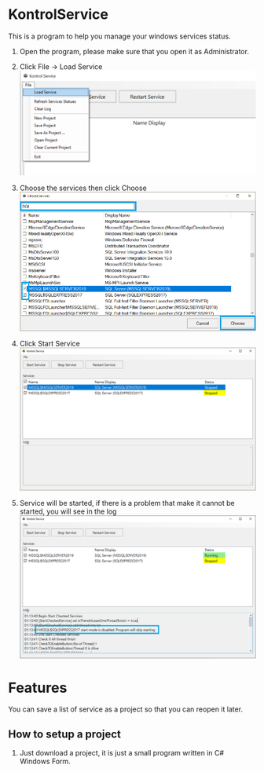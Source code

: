 # KontrolService  
This is a program to help you manage your windows services status.


1. Open the program, please make sure that you open it as Administrator.  

2. Click File -> Load Service  
![Program](https://github.com/KDevZilla/ImageUpload/blob/main/KontrolService/Kontrol_Services_01.png)  

3. Choose the services then click Choose  
![Program](https://github.com/KDevZilla/ImageUpload/blob/main/KontrolService/Kontrol_Services_02.png)  

4. Click Start Service  
![Program](https://github.com/KDevZilla/ImageUpload/blob/main/KontrolService/Kontrol_Services_03.png)

5. Service will be started, if there is a problem that make it cannot be started, you will see in the log  
![Program](https://github.com/KDevZilla/ImageUpload/blob/main/KontrolService/Kontrol_Services_04.png)  



# Features 
You can save a list of service as a project so that you can reopen it later. 



## How to setup a project
1. Just download a project, it is just a small program written in C# Windows Form.
